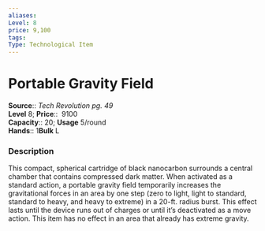 ```yaml
---
aliases: 
Level: 8  
price: 9,100
tags: 
Type: Technological Item
---
```


# Portable Gravity Field

**Source**:: _Tech Revolution pg. 49_  
**Level** 8;
**Price**::  9100  
**Capacity**:: 20; **Usage** 5/round  
**Hands**:: 1**Bulk** L

### Description

This compact, spherical cartridge of black nanocarbon surrounds a central chamber that contains compressed dark matter. When activated as a standard action, a portable gravity field temporarily increases the gravitational forces in an area by one step (zero to light, light to standard, standard to heavy, and heavy to extreme) in a 20-ft. radius burst. This effect lasts until the device runs out of charges or until it’s deactivated as a move action. This item has no effect in an area that already has extreme gravity.
